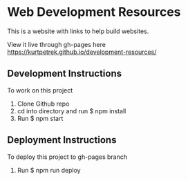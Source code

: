 # Web Development Resources

This is a website with links to help build websites.

View it live through gh-pages here https://kurtpetrek.github.io/development-resources/

## Development Instructions
To work on this project

1. Clone Github repo
2. cd into directory and run $ npm install
3. Run $ npm start


## Deployment Instructions
To deploy this project to gh-pages branch

1. Run $ npm run deploy
